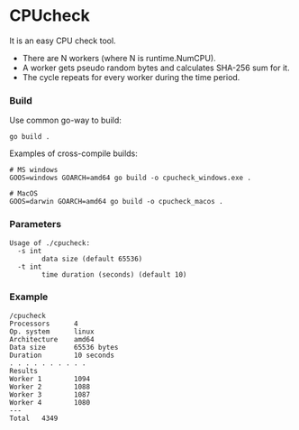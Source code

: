 # CPUcheck

It is an easy CPU check tool.

- There are N workers (where N is runtime.NumCPU).
- A worker gets pseudo random bytes and calculates SHA-256 sum for it.
- The cycle repeats for every worker during the time period.

### Build

Use common go-way to build:

```
go build .
```

Examples of cross-compile builds:

```
# MS windows
GOOS=windows GOARCH=amd64 go build -o cpucheck_windows.exe .

# MacOS
GOOS=darwin GOARCH=amd64 go build -o cpucheck_macos .
```

### Parameters

```
Usage of ./cpucheck:
  -s int
        data size (default 65536)
  -t int
        time duration (seconds) (default 10)
```

### Example

```
/cpucheck 
Processors      4
Op. system      linux
Architecture    amd64
Data size       65536 bytes
Duration        10 seconds
. . . . . . . . . .
Results
Worker 1        1094
Worker 2        1088
Worker 3        1087
Worker 4        1080
---
Total   4349
```
